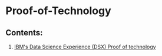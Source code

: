 # Proof-of-Technology

## Contents:

1. [IBM's Data Science Experience (DSX) Proof of technology](DSX/README.md)
